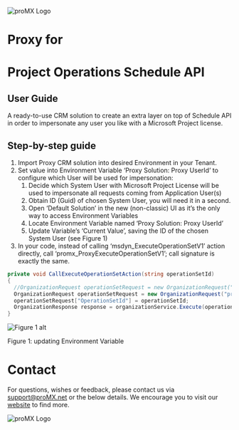 ![proMX Logo](./.doca/proMX_Logo.svg)  

# Proxy for
# Project Operations Schedule API
## User Guide

A ready-to-use CRM solution to create an extra layer on top of Schedule API in order to impersonate any user you like 
with a Microsoft Project license. 

## Step-by-step guide  

1.  Import Proxy CRM solution into desired Environment in your Tenant. 
2.  Set value into Environment Variable ‘Proxy Solution: Proxy UserId’ to configure which User will be used for impersonation: 
    1.  Decide which System User with Microsoft Project License will be used to impersonate all requests coming from Application User(s) 
    2.  Obtain ID (Guid) of chosen System User, you will need it in a second. 
    3.  Open ‘Default Solution’ in the new (non-classic) UI as it’s the only way to access Environment Variables 
    4.  Locate Environment Variable named ‘Proxy Solution: Proxy UserId’ 
    5.  Update Variable’s ‘Current Value’, saving the ID of the chosen System User (see Figure 1) 
3.  In your code, instead of calling ‘msdyn_ExecuteOperationSetV1’ action directly, call ‘promx_ProxyExecuteOperationSetV1’; call signature is exactly the same. 

```csharp
private void CallExecuteOperationSetAction(string operationSetId) 
{ 
  //OrganizationRequest operationSetRequest = new OrganizationRequest("msdyn_ExecuteOperationSetV1"); 
  OrganizationRequest operationSetRequest = new OrganizationRequest("promx_ProxyExecuteOperationSetV1"); 
  operationSetRequest["OperationSetId"] = operationSetId; 
  OrganizationResponse response = organizationService.Execute(operationSetRequest); 
} 
```

![Figure 1 alt](./.doca/EditEnvVar.png "Figure 1: updating Environment Variable")

Figure 1: updating Environment Variable

# Contact

For questions, wishes or feedback, please contact us via <support@proMX.net> or the below details. 
We encourage you to visit our [website](<https://www.proMX.net>) to find more.  

![proMX Logo](./.doca/proMX_Logo.svg)  
